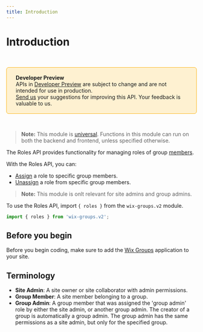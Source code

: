 ```yaml
---
title: Introduction
---
```


# Introduction

&nbsp;
<div style="background-color: #FEF1D1; padding: 18px 24px; border-radius: 6px; border: 1px solid #FDB10C; box-sizing: border-box; display: inline-block">
    <b>Developer Preview</b>
    <br/>
    <span>APIs in <a href="https://www.wix.com/velo/reference/api-overview/developer-preview">Developer Preview</a> are subject to change and are not intended for use in production.<br/><a href="mailto:velo-preview-feedback@wix.com">Send us</a> your suggestions for improving this API. Your feedback is valuable to us.</span>
</div>  

&nbsp;

> **Note:** This module is
> [universal](/api-overview/api-versions#universal-modules).
> Functions in this module can run on both the backend and frontend,
> unless specified otherwise.


The Roles API provides functionality for managing roles of group [members](https://www.wix.com/velo/reference/wix-members-v2). 
 
With the Roles API, you can:
- [Assign](wix-groups-v2/roles/assignrole) a role to specific group members.
- [Unassign](wix-groups-v2/roles/unassignrole) a role from specific group members.


> **Note:** This module is onlt relevant for site admins and group admins.


To use the Roles API, import `{ roles }` from the `wix-groups.v2` module. 

```javascript
import { roles } from 'wix-groups.v2';
```

## Before you begin
Before you begin coding, make sure to add the [Wix Groups](https://support.wix.com/en/article/wix-groups-adding-and-setting-up-wix-groups) application to your site. 


## Terminology

- **Site Admin**: A site owner or site collaborator with admin permissions.
- **Group Member**: A site member belonging to a group.
- **Group Admin**: A group member that was assigned the 'group admin' role by either the site admin, or another group admin. The creator of a group is automatically a group admin. The group admin has the same permissions as a site admin, but only for the specified group.
